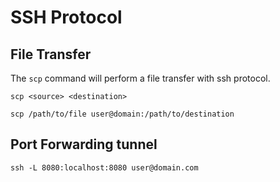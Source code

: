 # SSH Protocol

## File Transfer

The `scp` command will perform a file transfer with ssh protocol. 

```text
scp <source> <destination>
```

```text
scp /path/to/file user@domain:/path/to/destination
```

## Port Forwarding tunnel

```text
ssh -L 8080:localhost:8080 user@domain.com
```









